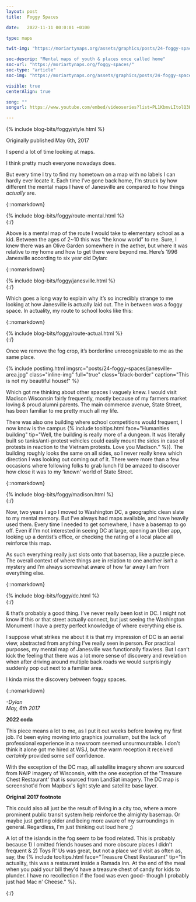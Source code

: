 ```yaml
---
layout: post
title:  Foggy Spaces

date:   2022-11-11 00:0:01 +0100

type: maps

twit-img: "https://moriartynaps.org/assets/graphics/posts/24-foggy-spaces/twit-card.jpg"

soc-descrip: "Mental maps of youth & places once called home"
soc-url: "https://moriartynaps.org/foggy-spaces/"
soc-type: "article"
soc-img: "https://moriartynaps.org/assets/graphics/posts/24-foggy-spaces/soc-card.jpg"

visible: true
centerAlign: true

song: ""
songurl: https://www.youtube.com/embed/videoseries?list=PL1KbmvLItolQ3HavUE6-v1jvUrQV8Ns_x

---
```


{% include blog-bits/foggy/style.html %}

<p class="repub-note">Originally published May 6th, 2017</p>

I spend a lot of time looking at maps.

I think pretty much everyone nowadays does.

But every time I try to find my hometown on a map with no labels I can hardly ever locate it. Each time I’ve gone back home, I’m struck by how different the mental maps I have of Janesville are compared to how things _actually_ are.

{::nomarkdown}  
    </article>
  </section>
  {% include blog-bits/foggy/route-mental.html %}
  <section class="article-container article-cotainer__within">
    <div class="article-gutter {% if page.centerAlign %}article-gutter_middle{% endif %}"></div>
    <article class="article-content {% if page.centerAlign %}article-content_middle{% endif %}">
{:/}

Above is a mental map of the route I would take to elementary school as a kid. Between the ages of 2~10 this was “the know world” to me. Sure, I knew there was an Olive Garden somewhere in the aether, but where it was relative to my home and how to get there were beyond me. Here’s 1996 Janesville according to six year old Dylan:

{::nomarkdown}  
    </article>
  </section>
  {% include blog-bits/foggy/janesville.html %}
  <section class="article-container article-cotainer__within">
    <div class="article-gutter {% if page.centerAlign %}article-gutter_middle{% endif %}"></div>
    <article class="article-content {% if page.centerAlign %}article-content_middle{% endif %}">
{:/}

Which goes a long way to explain why it’s so incredibly strange to me looking at how Janesville is actually laid out. The in between was a foggy space. In actuality, my route to school looks like this:

{::nomarkdown}  
    </article>
  </section>
  {% include blog-bits/foggy/route-actual.html %}
  <section class="article-container article-cotainer__within">
    <div class="article-gutter {% if page.centerAlign %}article-gutter_middle{% endif %}"></div>
    <article class="article-content {% if page.centerAlign %}article-content_middle{% endif %}">
{:/}

Once we remove the fog crop, it’s borderline unrecognizable to me as the same place.

{% include postimg.html imgsrc="posts/24-foggy-spaces/janesville-area.jpg" class="inline-img" full="true" class="black-border" caption="This is not my beautiful house!" %}

Which got me thinking about other spaces I vaguely knew. I would visit Madison Wisconsin fairly frequently, mostly because of my farmers market loving & proud alumni parents. The main commerce avenue, State Street, has been familiar to me pretty much all my life.

There was also one building where school competitions would frequent, I now know is the campus {% include tooltips.html face="Humanities building" tip="Well, the building is really more of a dungeon. It was literally built so tanks/anti-protest vehicles could easily mount the sides in case of protests in reaction to the Vietnam protests. Love you Madison." %}). The building roughly looks the same on all sides, so I never really knew which direction I was looking out coming out of it. There were more than a few occasions where following folks to grab lunch I’d be amazed to discover how close it was to my ‘known’ world of State Street.

{::nomarkdown}  
    </article>
  </section>
  {% include blog-bits/foggy/madison.html %}
  <section class="article-container article-cotainer__within">
    <div class="article-gutter {% if page.centerAlign %}article-gutter_middle{% endif %}"></div>
    <article class="article-content {% if page.centerAlign %}article-content_middle{% endif %}">
{:/}

Now, two years I ago I moved to Washington DC, a geographic clean slate to my mental memory. But I’ve always had maps available, and have heavily used them. Every time I needed to get somewhere, I have a basemap to go off. Even if I’m not interested in seeing DC at large, opening an Uber app, looking up a dentist’s office, or checking the rating of a local place all reinforce this map.

As such everything really just slots onto that basemap, like a puzzle piece. The overall context of where things are in relation to one another isn’t a mystery and I’m always somewhat aware of how far away I am from everything else.

{::nomarkdown}  
    </article>
  </section>
  {% include blog-bits/foggy/dc.html %}
  <section class="article-container article-cotainer__within">
    <div class="article-gutter {% if page.centerAlign %}article-gutter_middle{% endif %}"></div>
    <article class="article-content {% if page.centerAlign %}article-content_middle{% endif %}">
{:/}

& that’s probably a good thing. I’ve never really been lost in DC. I might not know if this or that street actually connect, but just seeing the Washington Monument I have a pretty perfect knowledge of where everything else is.

I suppose what strikes me about it is that my impression of DC is an aerial view, abstracted from anything I’ve really seen in person. For practical purposes, my mental map of Janesville was functionally flawless. But I can’t kick the feeling that there was a lot more sense of discovery and revelation when after driving around multiple back roads we would surprisingly suddenly pop out next to a familiar area.

I kinda miss the discovery between foggy spaces.

{::nomarkdown}
<p class="beneathMap">
  <i>-Dylan<br>
  <span class="post-date">May, 6th 2017</span></i>
</p>

<div class="notes">
  <p><b>2022 coda</b></p>

  <p>This piece means a lot to me, as I put it out weeks before leaving my first job. I'd been eying moving into graphics journalism, but the lack of professional experience in a newsroom seemed unsurmountable. I don't think it alone got me hired at WSJ, but the warm reception it received <i>certainly</i> provided some self confidence.</p>

  <p>With the exception of the DC map, all satellite imagery shown are sourced from NAIP imagery of Wisconsin, with the one exception of the 'Treasure Chest Restaurant' that is sourced from LandSat imagery. The DC map is screenshot'd from Mapbox's light style and satellite base layer.</p>

  <p><b>Original 2017 footnote</b></p>

  <p>This could also all just be the result of living in a city too, where a more prominent public transit system help reinforce the almighty basemap. Or maybe just getting older and being more aware of my surroundings in general. Regardless, I'm just thinking out loud here ;)</p>

  <p>A lot of the islands in the fog seem to be food related. This is probably because 1) I omitted friends houses and more obscure places I didn't frequent & 2) Toys R' Us was great, but not a place we'd visit as often as, say, the {% include tooltips.html face="Treasure Chest Restaurant" tip="In actuality, this was a restaurant inside a Ramada Inn. At the end of the meal when you paid your bill they'd have a treasure chest of candy for kids to plunder. I have no recollection if the food was even good- though I probably just had Mac n' Cheese." %}.</p>
</div>

{:/}
